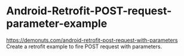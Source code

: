# Android-Retrofit-POST-request-parameter-example
https://demonuts.com/android-retrofit-post-request-with-parameters  Create a retrofit example to fire POST request with parameters.
